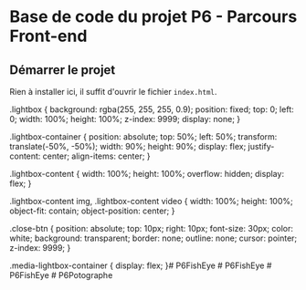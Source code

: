 # Base de code du projet P6 - Parcours Front-end

## Démarrer le projet

Rien à installer ici, il suffit d'ouvrir le fichier `index.html`.

.lightbox {
    background: rgba(255, 255, 255, 0.9);
    position: fixed;
    top: 0;
    left: 0;
    width: 100%;
    height: 100%;
    z-index: 9999;
    display: none;
  }
  
  .lightbox-container {
    position: absolute;
    top: 50%;
    left: 50%;
    transform: translate(-50%, -50%);
    width: 90%;
    height: 90%;
    display: flex;
    justify-content: center;
    align-items: center;
  }
  
  .lightbox-content {
    width: 100%;
    height: 100%;
    overflow: hidden;
    display: flex;
  }
  
  .lightbox-content img,
  .lightbox-content video {
    width: 100%;
    height: 100%;
    object-fit: contain;
    object-position: center;
  }
  
  .close-btn {
    position: absolute;
    top: 10px;
    right: 10px;
    font-size: 30px;
    color: white;
    background: transparent;
    border: none;
    outline: none;
    cursor: pointer;
    z-index: 9999;
  }
  
  .media-lightbox-container {
    display: flex;
  }#   P 6 F i s h E y e  
 #   P 6 F i s h E y e  
 #   P 6 F i s h E y e  
 #   P 6 P o t o g r a p h e  
 